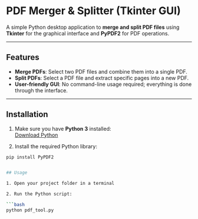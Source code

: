 # PDF Merger & Splitter (Tkinter GUI)

A simple Python desktop application to **merge and split PDF files** using **Tkinter** for the graphical interface and **PyPDF2** for PDF operations.

---

## Features

- **Merge PDFs**: Select two PDF files and combine them into a single PDF.  
- **Split PDFs**: Select a PDF file and extract specific pages into a new PDF.  
- **User-friendly GUI**: No command-line usage required; everything is done through the interface.  

---

## Installation

1. Make sure you have **Python 3** installed:  
   [Download Python](https://www.python.org/downloads/)

2. Install the required Python library:

```bash
pip install PyPDF2


## Usage

1. Open your project folder in a terminal

2. Run the Python script:

```bash
python pdf_tool.py
